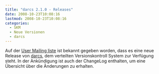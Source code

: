 ```yaml
---
title: "darcs 2.1.0 - Releases"
date: 2008-10-23T10:08:16
lastmod: 2008-10-23T10:08:16
categories:
  - SKM
  - Neue Versionen
  - darcs
---
```

Auf der <a href="http://lists.osuosl.org/pipermail/darcs-users/2008-October/014505.html">User Mailing liste</a> ist bekannt gegeben worden, dass es eine neue Release von <a href="http://darcs.net/">darcs</a>, dem verteilten Versionskontroll System zur Verfügung steht. In der Ankündigung ist auch der ChangeLog enthalten, um eine Übersicht über die Änderungen zu erhalten.


